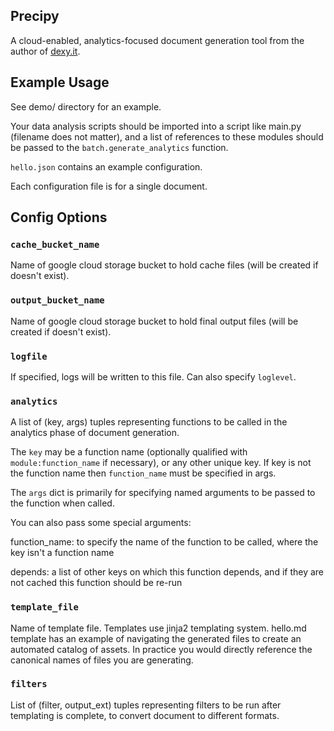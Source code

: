 ## Precipy

A cloud-enabled, analytics-focused document generation tool from the author of [dexy.it](Dexy).

## Example Usage

See demo/ directory for an example.

Your data analysis scripts should be imported into a script like main.py
(filename does not matter), and a list of references to these modules should be
passed to the `batch.generate_analytics` function.

`hello.json` contains an example configuration.

Each configuration file is for a single document.

## Config Options

### `cache_bucket_name`

Name of google cloud storage bucket to hold cache files (will be created if doesn't exist).

### `output_bucket_name`

Name of google cloud storage bucket to hold final output files (will be created if doesn't exist).

### `logfile`

If specified, logs will be written to this file. Can also specify `loglevel`.

### `analytics`

A list of (key, args) tuples representing functions to be called in the analytics phase of document generation.

The `key` may be a function name (optionally qualified with `module:function_name` if necessary), or any other unique key. If key is not the function name then `function_name` must be specified in args.

The `args` dict is primarily for specifying named arguments to be passed to the function when called.

You can also pass some special arguments:

function_name: to specify the name of the function to be called, where the key isn't a function name

depends: a list of other keys on which this function depends, and if they are not cached this function should be re-run

### `template_file`

Name of template file. Templates use jinja2 templating system. hello.md template has an example of navigating the generated files to create an automated catalog of assets. In practice you would directly reference the canonical names of files you are generating.

### `filters`

List of (filter, output_ext) tuples representing filters to be run after templating is complete, to convert document to different formats.
